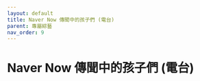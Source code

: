 ```yaml
---
layout: default
title: Naver Now 傳聞中的孩子們 (電台)
parent: 專屬綜藝
nav_order: 9
---
```


# Naver Now 傳聞中的孩子們 (電台)
